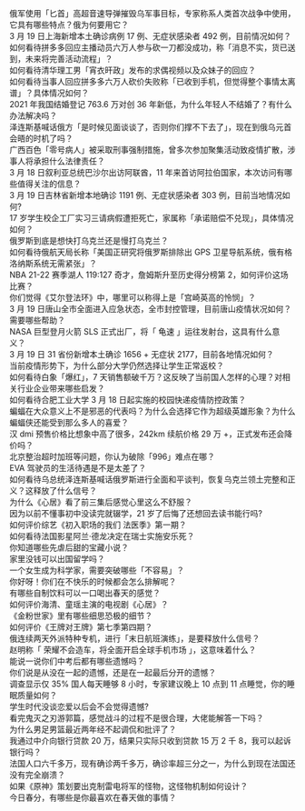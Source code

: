 俄军使用「匕首」高超音速导弹摧毁乌军事目标，专家称系人类首次战争中使用，它具有哪些特点？俄为何要用它？  
3 月 19 日上海新增本土确诊病例 17 例、无症状感染者 492 例，目前情况如何？  
如何看待拼多多回应主播动员六万人参与砍一刀都没成功，称「消息不实，货已送到，未来将完善活动流程」？  
如何看待清华理工男「宵衣旰政」发布的求偶视频以及众妹子的回应？  
如何看待当事人回应拼多多六万人砍价失败称「已收到手机，但觉得整个事情太离谱」？具体情况如何？  
2021 年我国结婚登记 763.6 万对创 36 年新低，为什么年轻人不结婚了？有什么办法解决吗？  
泽连斯基喊话俄方「是时候见面谈谈了，否则你们撑不下去了」，现在到俄乌元首会晤的时机了吗？  
广西百色「零号病人」被采取刑事强制措施，曾多次参加聚集活动致疫情扩散，涉事人将承担什么法律责任？  
3 月 18 日叙利亚总统巴沙尔出访阿联酋，11 年来首访阿拉伯国家，本次访问有哪些值得关注的信息？  
3 月 19 日吉林省新增本地确诊 1191 例、无症状感染者 303 例，目前当地情况如何?  
17 岁学生校企工厂实习三请病假遭拒死亡，家属称「承诺赔偿不兑现」，具体情况如何？  
俄罗斯到底是想快打乌克兰还是慢打乌克兰？  
如何看待俄航天局长称「美国正研究将俄罗斯排除出 GPS 卫星导航系统，俄有格洛纳斯系统无需紧张」？  
NBA 21-22 赛季湖人 119:127 奇才，詹姆斯升至历史得分榜第 2，如何评价这场比赛？  
你们觉得《艾尔登法环》中，哪里可以称得上是「宫崎英高的怜悯」？  
3 月 19 日唐山全市全面进入应急状态，全市封控管理，目前唐山疫情状况如何？需要哪些帮助？  
NASA 巨型登月火箭 SLS 正式出厂，将「 龟速 」运往发射台，这具有什么意义？  
3 月 19 日 31 省份新增本土确诊 1656 + 无症状 2177，目前各地情况如何？  
当前疫情形势下，为什么部分大学仍然选择让学生正常返校？  
如何看待白象「爆红」，7 天销售额破千万？这反映了当前国人怎样的心理？对相关行业企业带来哪些启发？  
如何看待合肥工业大学 3 月 18 日起实施的校园快递疫情防控政策？  
蝙蝠在大众意义上不是邪恶的代表吗？为什么会选择它作为超级英雄形象？为什么蝙蝠侠还能受到那么多人的喜爱？  
汉 dmi 预售价格比想象中高了很多，242km 续航价格 29 万 +，正式发布还会降价吗？  
北京整治超时加班等问题，你认为破除「996」难点在哪？  
EVA 驾驶员的生活待遇是不是太差了？  
如何看待乌总统泽连斯基喊话俄罗斯进行全面和平谈判，恢复乌克兰领土完整和正义？这释放了什么信号？  
为什么《心居》看了前三集后感觉心里这么不舒服？  
因为以前不懂事初中没读完就辍学，21 岁了后悔了还想回去读书能行吗?  
如何评价综艺《初入职场的我们 法医季》第一期？  
如何看待法国影星阿兰·德龙决定在瑞士实施安乐死？  
你知道哪些先虐后甜的宝藏小说？  
家里没钱可以出国留学吗？  
一个女生成为科学家，需要突破哪些「不容易」？  
你好呀！你们在不快乐的时候都会怎么排解呢？  
有哪些自制饮料可以一口喝出春天的感觉？  
如何评价海清、童瑶主演的电视剧《心居》？  
《金粉世家》里有哪些细思恐极的细节？  
如何评价《王牌对王牌》第七季第四期？  
俄连续两天外派特种专机，进行「末日航班演练」，是要释放什么信号？  
赵明称「 荣耀不会造车，将全面开启全球手机市场 」，这意味着什么？  
能说一说你们中考后都有哪些遗憾吗？  
你们说是从没在一起的遗憾，还是在一起最后分开的遗憾？  
调查显示仅 35% 国人每天睡够 8 小时，专家建议晚上 10 点到 11 点睡觉，你的睡眠质量如何？  
学生时代没谈恋爱以后会不会觉得遗憾?  
看完鬼灭之刃游郭篇，感觉战斗的过程不是很合理，大佬能解答一下吗？  
为什么男足男篮最近两年经不起调侃和批评了？  
我通过中介向银行贷款 20 万，结果只实际只收到贷款 15 万 2 千 8，我可以起诉银行吗？  
法国人口六千多万，现有确诊两千多万，确诊率超三分之一，为什么到现在法国还没有完全崩溃？  
如果《原神》策划要出克制雷电将军的怪物，这怪物机制如何设计？  
今日春分，有哪些是你最喜欢在春天做的事情？  
